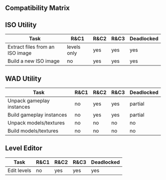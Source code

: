 ## Compatibility Matrix

## ISO Utility

| Task                            | R&C1        | R&C2 | R&C3 | Deadlocked |
| ------------------------------- | ----------- | ---- | ---- | ---------- |
| Extract files from an ISO image | levels only | yes  | yes  | yes        |
| Build a new ISO image           | no          | yes  | yes  | yes        |

## WAD Utility

| Task                           | R&C1        | R&C2 | R&C3 | Deadlocked |
| ------------------------------ | ----------- | ---- | ---- | ---------- |
| Unpack gameplay instances      | no          | yes  | yes  | partial    |
| Build gameplay instances       | no          | yes  | yes  | partial    |
| Unpack models/textures         | no          | no   | no   | no         |
| Build models/textures          | no          | no   | no   | no         |

## Level Editor

| Task                           | R&C1        | R&C2 | R&C3 | Deadlocked |
| ------------------------------ | ----------- | ---- | ---- | ---------- |
| Edit levels                    | no          | yes  | yes  | yes        |
